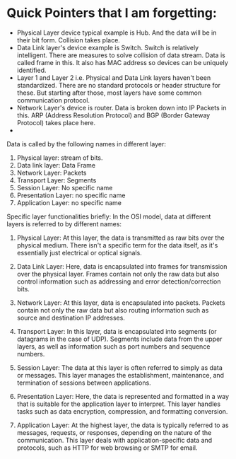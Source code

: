# Quick Pointers that I am forgetting:
- Physical Layer device typical example is Hub. And the data will be in their bit form. Collision takes place.
- Data Link layer's device example is Switch. Switch is relatively intelligent. There are measures to solve collision of data stream. Data is called frame in this. It also has MAC address so devices can be uniquely identified.
- Layer 1 and Layer 2 i.e. Physical and Data Link layers haven't been standardized. There are no standard protocols or header structure for these. But starting after those, most layers have some common communication protocol. 
- Network Layer's device is router. Data is broken down into IP Packets in this. ARP (Address Resolution Protocol) and BGP (Border Gateway Protocol) takes place here.
- 



Data is called by the following names in different layer:
1. Physical layer: stream of bits.
2. Data link layer: Data Frame
3. Network Layer: Packets
4. Transport Layer: Segments
5. Session Layer: No specific name
6. Presentation Layer: no specific name
7. Application Layer: no specific name


Specific layer functionalities briefly:
In the OSI model, data at different layers is referred to by different names:

1. Physical Layer: At this layer, the data is transmitted as raw bits over the physical medium. There isn't a specific term for the data itself, as it's essentially just electrical or optical signals.

2. Data Link Layer: Here, data is encapsulated into frames for transmission over the physical layer. Frames contain not only the raw data but also control information such as addressing and error detection/correction bits.

3. Network Layer: At this layer, data is encapsulated into packets. Packets contain not only the raw data but also routing information such as source and destination IP addresses.

4. Transport Layer: In this layer, data is encapsulated into segments (or datagrams in the case of UDP). Segments include data from the upper layers, as well as information such as port numbers and sequence numbers.

5. Session Layer: The data at this layer is often referred to simply as data or messages. This layer manages the establishment, maintenance, and termination of sessions between applications.

6. Presentation Layer: Here, the data is represented and formatted in a way that is suitable for the application layer to interpret. This layer handles tasks such as data encryption, compression, and formatting conversion.

7. Application Layer: At the highest layer, the data is typically referred to as messages, requests, or responses, depending on the nature of the communication. This layer deals with application-specific data and protocols, such as HTTP for web browsing or SMTP for email.